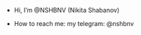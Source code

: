 - Hi, I’m @NSHBNV (Nikita Shabanov)

- How to reach me:
  my telegram: @nshbnv

<!---
NSHBNV/NSHBNV is a ✨ special ✨ repository because its `README.md` (this file) appears on your GitHub profile.
You can click the Preview link to take a look at your changes.
--->
